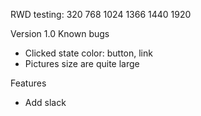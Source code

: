 RWD testing: 320 768 1024 1366 1440 1920

Version 1.0
Known bugs
- Clicked state color: button, link
- Pictures size are quite large

Features
- Add slack
